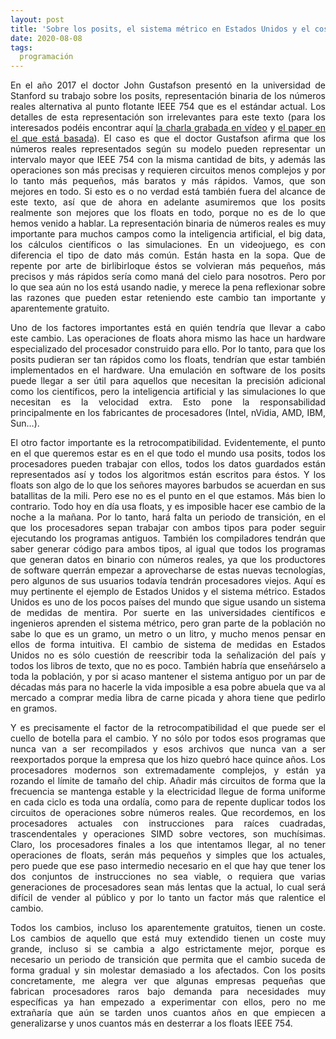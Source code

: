 ```yaml
---
layout: post
title: 'Sobre los posits, el sistema métrico en Estados Unidos y el coste del cambio'
date: 2020-08-08
tags:
  programación
---
```

<p style='text-align: justify;'>En el año 2017 el doctor John Gustafson presentó en la universidad de Stanford su trabajo sobre los posits, representación binaria de los números reales alternativa al punto flotante IEEE 754 que es el estándar actual. Los detalles de esta representación son irrelevantes para este texto (para los interesados podéis encontrar aquí <a href="https://www.youtube.com/watch?v=aP0Y1uAA-2Y&t=3094s&ab_channel=stanfordonline">la charla grabada en vídeo</a> y  <a href="http://www.johngustafson.net/pdfs/BeatingFloatingPoint.pdf">el paper en el que está basada</a>). El caso es que el doctor Gustafson afirma que los números reales representados según su modelo pueden representar un intervalo mayor que IEEE 754 con la misma cantidad de bits, y además las operaciones son más precisas y requieren circuitos menos complejos y por lo tanto más pequeños, más baratos y más rápidos. Vamos, que son mejores en todo. Si esto es o no verdad está también fuera del alcance de este texto, así que de ahora en adelante asumiremos que los posits realmente son mejores que los floats en todo, porque no es de lo que hemos venido a hablar. La representación binaria de números reales es muy importante para muchos campos como la inteligencia artificial, el big data, los cálculos científicos o las simulaciones. En un videojuego, es con diferencia el tipo de dato más común. Están hasta en la sopa. Que de repente por arte de birlibirloque éstos se volvieran más pequeños, más precisos y más rápidos sería como maná del cielo para nosotros. Pero por lo que sea aún no los está usando nadie, y merece la pena reflexionar sobre las razones que pueden estar reteniendo este cambio tan importante y aparentemente gratuito.</p>

<p style='text-align: justify;'>Uno de los factores importantes está en quién tendría que llevar a cabo este cambio. Las operaciones de floats ahora mismo las hace un hardware especializado del procesador construido para ello. Por lo tanto, para que los posits pudieran ser tan rápidos como los floats, tendrían que estar también implementados en el hardware. Una emulación en software de los posits puede llegar a ser útil para aquellos que necesitan la precisión adicional como los científicos, pero la inteligencia artificial y las simulaciones lo que necesitan es la velocidad extra. Esto pone la responsabilidad principalmente en los fabricantes de procesadores (Intel, nVidia, AMD, IBM, Sun…).</p>

<p style='text-align: justify;'>El otro factor importante es la retrocompatibilidad. Evidentemente, el punto en el que queremos estar es en el que todo el mundo usa posits, todos los procesadores pueden trabajar con ellos, todos los datos guardados están representados así y todos los algoritmos están escritos para éstos. Y los floats son algo de lo que los señores mayores barbudos se acuerdan en sus batallitas de la mili. Pero ese no es el punto en el que estamos. Más bien lo contrario. Todo hoy en día usa floats, y es imposible hacer ese cambio de la noche a la mañana. Por lo tanto, hará falta un periodo de transición, en el que los procesadores sepan trabajar con ambos tipos para poder seguir ejecutando los programas antiguos. También los compiladores tendrán que saber generar código para ambos tipos, al igual que todos los programas que generan datos en binario con números reales, ya que los productores de software querrán empezar a aprovecharse de estas nuevas tecnologías, pero algunos de sus usuarios todavía tendrán procesadores viejos. Aquí es muy pertinente el ejemplo de Estados Unidos y el sistema métrico. Estados Unidos es uno de los pocos países del mundo que sigue usando un sistema de medidas de mentira. Por suerte en las universidades científicos e ingenieros aprenden el sistema métrico, pero gran parte de la población no sabe lo que es un gramo, un metro o un litro, y mucho menos pensar en ellos de forma intuitiva. El cambio de sistema de medidas en Estados Unidos no es sólo cuestión de reescribir toda la señalización del país y todos los libros de texto, que no es poco. También habría que enseñárselo a toda la población, y por si acaso mantener el sistema antiguo por un par de décadas más para no hacerle la vida imposible a esa pobre abuela que va al mercado a comprar media libra de carne picada y ahora tiene que pedirlo en gramos.</p>

<p style='text-align: justify;'>Y es precisamente el factor de la retrocompatibilidad el que puede ser el cuello de botella para el cambio. Y no sólo por todos esos programas que nunca van a ser recompilados y esos archivos que nunca van a ser reexportados porque la empresa que los hizo quebró hace quince años. Los procesadores modernos son extremadamente complejos, y están ya rozando el límite de tamaño del chip. Añadir más circuitos de forma que la frecuencia se mantenga estable y la electricidad llegue de forma uniforme en cada ciclo es toda una ordalía, como para de repente duplicar todos los circuitos de operaciones sobre números reales. Que recordemos, en los procesadores actuales con instrucciones para raíces cuadradas, trascendentales y operaciones SIMD sobre vectores, son muchísimas. Claro, los procesadores finales a los que intentamos llegar, al no tener operaciones de floats, serán más pequeños y simples que los actuales, pero puede que ese paso intermedio necesario en el que hay que tener los dos conjuntos de instrucciones no sea viable, o requiera que varias generaciones de procesadores sean más lentas que la actual, lo cual será difícil de vender al público y por lo tanto un factor más que ralentice el cambio.</p>

<p style='text-align: justify;'>Todos los cambios, incluso los aparentemente gratuitos, tienen un coste. Los cambios de aquello que está muy extendido tienen un coste muy grande, incluso si se cambia a algo estrictamente mejor, porque es necesario un periodo de transición que permita que el cambio suceda de forma gradual y sin molestar demasiado a los afectados. Con los posits concretamente, me alegra ver que algunas empresas pequeñas que fabrican procesadores raros bajo demanda para necesidades muy específicas ya han empezado a experimentar con ellos, pero no me extrañaría que aún se tarden unos cuantos años en que empiecen a generalizarse y unos cuantos más en desterrar a los floats IEEE 754.</p>
